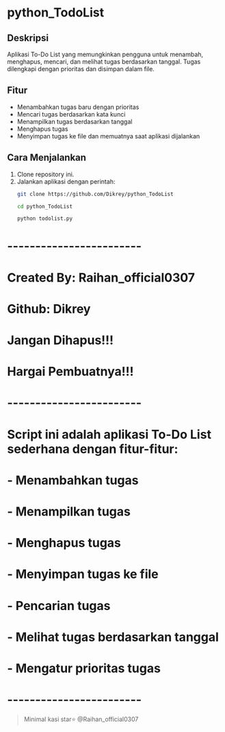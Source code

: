 # python_TodoList

## Deskripsi
Aplikasi To-Do List yang memungkinkan pengguna untuk menambah, menghapus, mencari, dan melihat tugas berdasarkan tanggal. Tugas dilengkapi dengan prioritas dan disimpan dalam file.

## Fitur
- Menambahkan tugas baru dengan prioritas
- Mencari tugas berdasarkan kata kunci
- Menampilkan tugas berdasarkan tanggal
- Menghapus tugas
- Menyimpan tugas ke file dan memuatnya saat aplikasi dijalankan

## Cara Menjalankan
1. Clone repository ini.
2. Jalankan aplikasi dengan perintah:
   ```bash
   git clone https://github.com/Dikrey/python_TodoList
   
   cd python_TodoList
   
   python todolist.py

# ------------------------
# Created By: Raihan_official0307
# Github: Dikrey
# Jangan Dihapus!!! 
# Hargai Pembuatnya!!! 
# ------------------------
# Script ini adalah aplikasi To-Do List sederhana dengan fitur-fitur:
# - Menambahkan tugas
# - Menampilkan tugas
# - Menghapus tugas
# - Menyimpan tugas ke file
# - Pencarian tugas
# - Melihat tugas berdasarkan tanggal
# - Mengatur prioritas tugas
# ------------------------

> Minimal kasi star⭐
> @Raihan_official0307
